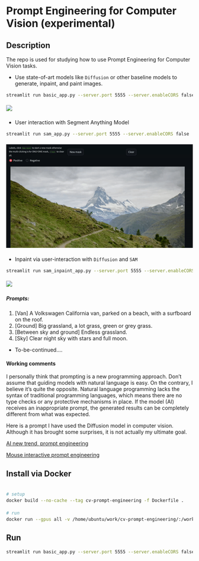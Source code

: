 # Prompt Engineering for Computer Vision (experimental)



## Description

The repo is used for studying how to use Prompt Engineering for Computer Vision tasks. 

- Use state-of-art models like `Diffusion` or other baseline models to generate, inpaint, and paint images.
```bash
streamlit run basic_app.py --server.port 5555 --server.enableCORS false
```
<h4>
<img src="./assets/basic.gif"   />
</h4>

- User interaction with Segment Anything Model
```bash
streamlit run sam_app.py --server.port 5555 --server.enableCORS false
```
<h4>
<img src="./assets/sam.gif"   />
</h4>

- Inpaint via user-interaction with `Diffusion` and `SAM`
```bash
streamlit run sam_inpaint_app.py --server.port 5555 --server.enableCORS false
```
<h4>
<img src="./assets/sam_inpaint.gif"   />
</h4>

##### Prompts:
1. [Van] A Volkswagen California van, parked on a beach, with a surfboard on the roof. 
2. [Ground] Big grassland, a lot grass, green or grey grass.
3. [Between sky and ground] Endless grassland. 
4. [Sky] Clear night sky with stars and full moon. 


- To-be-continued....

#### Working comments

I personally think that prompting is a new programming approach. Don’t assume that guiding models with natural language is easy. On the contrary, I believe it’s quite the opposite. Natural language programming lacks the syntax of traditional programming languages, which means there are no type checks or any protective mechanisms in place. If the model (AI) receives an inappropriate prompt, the generated results can be completely different from what was expected.

Here is a prompt I have used the Diffusion model in computer vision. Although it has brought some surprises, it is not actually my ultimate goal.

[AI new trend, prompt engineering](https://teetracker.medium.com/ai-new-trend-prompt-engineering-3d7369dcbd86)

[Mouse interactive prompt engineering](https://teetracker.medium.com/mouse-interactive-prompt-engineering-b93573b6e96b)

## Install via Docker

```bash

# setup
docker build --no-cache --tag cv-prompt-engineering -f Dockerfile .

# run
docker run --gpus all -v /home/ubuntu/work/cv-prompt-engineering/:/workspace/    -p 5555:5555 --rm  -it --shm-size=55gb -d cv-prompt-engineering tail -f /dev/null

```

## Run

```bash
streamlit run basic_app.py --server.port 5555 --server.enableCORS false
```
